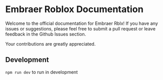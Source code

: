 # Embraer Roblox Documentation


Welcome to the official documentation for Embraer Rblx! If you have any issues or suggestions, please feel free to submit a pull request or leave feedback in the Github Issues section. 

Your contributions are greatly appreciated.

## Development

``npm run dev`` to run in development
